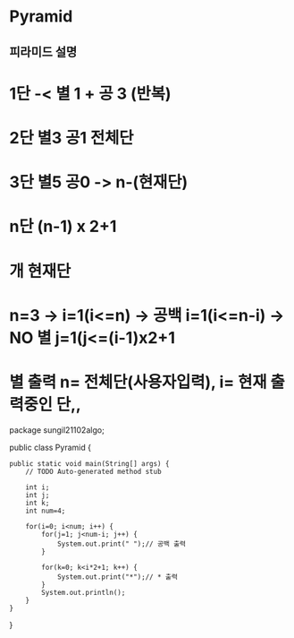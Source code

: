 # Pyramid

## 피라미드 설명 

# 1단 -< 별 1 + 공 3 (반복)
# 2단 별3 공1      전체단 
# 3단 별5 공0 -> n-(현재단)

# n단   (n-1) x 2+1
#         개    현재단

# n=3 -> i=1(i<=n) -> 공백 i=1(i<=n-i) -> NO 별 j=1(j<=(i-1)x2+1
# 별 출력  n= 전체단(사용자입력), i= 현재 출력중인 단,,

package sungil21102algo;

public class Pyramid {

	public static void main(String[] args) {
		// TODO Auto-generated method stub
		
		int i;
		int j;
		int k;
		int num=4;
		
		for(i=0; i<num; i++) {
			for(j=1; j<num-i; j++) {
				System.out.print(" ");// 공백 출력
			}
			
			for(k=0; k<i*2+1; k++) {
				System.out.print("*");// * 출력
			}
			System.out.println();
		}
	}
}
